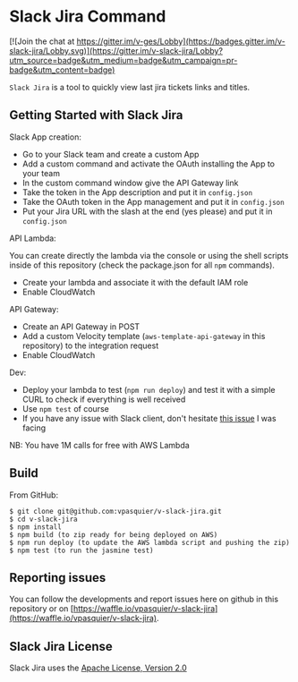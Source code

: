 # Slack Jira Command

[![Join the chat at https://gitter.im/v-ges/Lobby](https://badges.gitter.im/v-slack-jira/Lobby.svg)](https://gitter.im/v-slack-jira/Lobby?utm_source=badge&utm_medium=badge&utm_campaign=pr-badge&utm_content=badge)

`Slack Jira` is a tool to quickly view last jira tickets links and titles.

## Getting Started with Slack Jira

Slack App creation:

- Go to your Slack team and create a custom App
- Add a custom command and activate the OAuth installing the App to your team
- In the custom command window give the API Gateway link
- Take the token in the App description and put it in `config.json`
- Take the OAuth token in the App management and put it in `config.json`
- Put your Jira URL with the slash at the end (yes please) and put it in `config.json`

API Lambda:

You can create directly the lambda via the console or using the shell scripts inside of this repository (check the package.json for all `npm` commands).

- Create your lambda and associate it with the default IAM role
- Enable CloudWatch

API Gateway:

- Create an API Gateway in POST
- Add a custom Velocity template (`aws-template-api-gateway` in this repository) to the integration request
- Enable CloudWatch

Dev:

- Deploy your lambda to test (`npm run deploy`) and test it with a simple CURL to check if everything is well received
- Use `npm test` of course
- If you have any issue with Slack client, don't hesitate [this issue](https://stackoverflow.com/questions/45739710/custom-slack-command-with-aws-api-gateway-500-service-error) I was facing

NB: You have 1M calls for free with AWS Lambda

## Build

From GitHub:

```
$ git clone git@github.com:vpasquier/v-slack-jira.git
$ cd v-slack-jira
$ npm install
$ npm build (to zip ready for being deployed on AWS)
$ npm run deploy (to update the AWS lambda script and pushing the zip)
$ npm test (to run the jasmine test)
```

## Reporting issues

You can follow the developments and report issues here on github in this repository or on [https://waffle.io/vpasquier/v-slack-jira](https://waffle.io/vpasquier/v-slack-jira).

## Slack Jira License

Slack Jira  uses the [Apache License, Version 2.0](https://www.apache.org/licenses/LICENSE-2.0.html)
